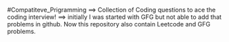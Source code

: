 #Compatiteve_Prigramming
==> Collection of Coding questions to ace the coding interview! 
==> initially I was started with GFG but not able to add that problems in github. Now this repository also contain Leetcode and GFG problems.
